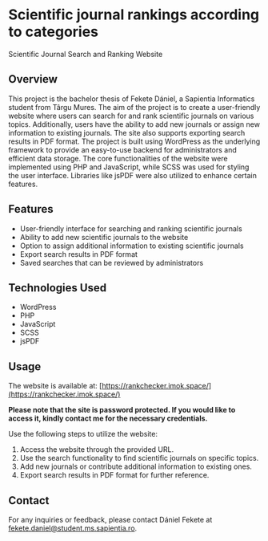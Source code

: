 # Scientific journal rankings according to categories

Scientific Journal Search and Ranking Website

## Overview

This project is the bachelor thesis of Fekete Dániel, a Sapientia Informatics student from Târgu Mures. The aim of the project is to create a user-friendly website where users can search for and rank scientific journals on various topics. Additionally, users have the ability to add new journals or assign new information to existing journals. The site also supports exporting search results in PDF format. The project is built using WordPress as the underlying framework to provide an easy-to-use backend for administrators and efficient data storage. The core functionalities of the website were implemented using PHP and JavaScript, while SCSS was used for styling the user interface. Libraries like jsPDF were also utilized to enhance certain features.

## Features

- User-friendly interface for searching and ranking scientific journals
- Ability to add new scientific journals to the website
- Option to assign additional information to existing scientific journals
- Export search results in PDF format
- Saved searches that can be reviewed by administrators

## Technologies Used

- WordPress
- PHP
- JavaScript
- SCSS
- jsPDF


## Usage

The website is available at: [https://rankchecker.imok.space/](https://rankchecker.imok.space/)

**Please note that the site is password protected. If you would like to access it, kindly contact me for the necessary credentials.**

Use the following steps to utilize the website:

1. Access the website through the provided URL.
2. Use the search functionality to find scientific journals on specific topics.
3. Add new journals or contribute additional information to existing ones.
5. Export search results in PDF format for further reference.


## Contact

For any inquiries or feedback, please contact Dániel Fekete at fekete.daniel@student.ms.sapientia.ro.

